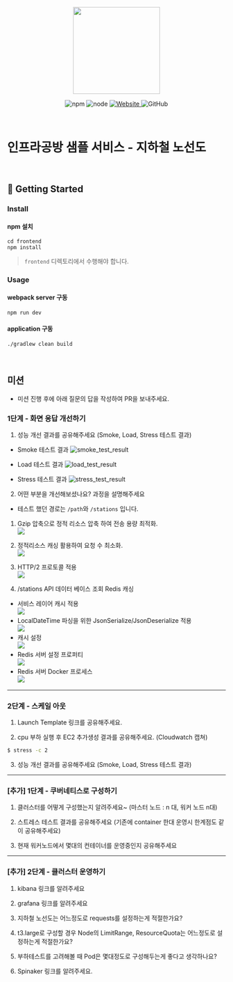 <p align="center">
    <img width="200px;" src="https://raw.githubusercontent.com/woowacourse/atdd-subway-admin-frontend/master/images/main_logo.png"/>
</p>
<p align="center">
  <img alt="npm" src="https://img.shields.io/badge/npm-%3E%3D%205.5.0-blue">
  <img alt="node" src="https://img.shields.io/badge/node-%3E%3D%209.3.0-blue">
  <a href="https://edu.nextstep.camp/c/R89PYi5H" alt="nextstep atdd">
    <img alt="Website" src="https://img.shields.io/website?url=https%3A%2F%2Fedu.nextstep.camp%2Fc%2FR89PYi5H">
  </a>
  <img alt="GitHub" src="https://img.shields.io/github/license/next-step/atdd-subway-service">
</p>

<br>

# 인프라공방 샘플 서비스 - 지하철 노선도

<br>

## 🚀 Getting Started

### Install
#### npm 설치
```
cd frontend
npm install
```
> `frontend` 디렉토리에서 수행해야 합니다.

### Usage
#### webpack server 구동
```
npm run dev
```
#### application 구동
```
./gradlew clean build
```
<br>

## 미션

* 미션 진행 후에 아래 질문의 답을 작성하여 PR을 보내주세요.


### 1단계 - 화면 응답 개선하기
1. 성능 개선 결과를 공유해주세요 (Smoke, Load, Stress 테스트 결과)
* Smoke 테스트 결과
![smoke_test_result](docs/images/smoke_test_result.png)

* Load 테스트 결과
![load_test_result](docs/images/load_test_result.png)

* Stress 테스트 결과
![stress_test_result](docs/images/stress_test_result.png)

2. 어떤 부분을 개선해보셨나요? 과정을 설명해주세요
* 테스트 했던 경로는 `/path`와 `/stations` 입니다.
1. Gzip 압축으로 정적 리소스 압축 하여 전송 용량 최적화.  
![](docs/images/gzip.png)
2. 정적리소스 캐싱 활용하여 요청 수 최소화.  
![](docs/images/x-proxy-cache.png)
3. HTTP/2 프로토콜 적용  
![](docs/images/HTTP2.png)

4. /stations API 데이터 베이스 조회 Redis 캐싱
* 서비스 레이어 캐시 적용  
![](docs/images/redis1.png)  
* LocalDateTime 파싱을 위한 JsonSerialize/JsonDeserialize 적용  
![](docs/images/redis2.png)  
* 캐시 설정  
![](docs/images/redis3.png)  
* Redis 서버 설정 프로퍼티  
![](docs/images/redis4.png)  
* Redis 서버 Docker 프로세스  
![](docs/images/redis5.png)  

---

### 2단계 - 스케일 아웃

1. Launch Template 링크를 공유해주세요.

2. cpu 부하 실행 후 EC2 추가생성 결과를 공유해주세요. (Cloudwatch 캡쳐)

```sh
$ stress -c 2
```

3. 성능 개선 결과를 공유해주세요 (Smoke, Load, Stress 테스트 결과)

---
### [추가] 1단계 - 쿠버네티스로 구성하기
1. 클러스터를 어떻게 구성했는지 알려주세요~ (마스터 노드 : n 대, 워커 노드 n대)

2. 스트레스 테스트 결과를 공유해주세요 (기존에 container 한대 운영시 한계점도 같이 공유해주세요)

3. 현재 워커노드에서 몇대의 컨테이너를 운영중인지 공유해주세요

---

### [추가] 2단계 - 클러스터 운영하기

1. kibana 링크를 알려주세요

2. grafana 링크를 알려주세요

3. 지하철 노선도는 어느정도로 requests를 설정하는게 적절한가요?

4. t3.large로 구성할 경우 Node의 LimitRange, ResourceQuota는 어느정도로 설정하는게 적절한가요?

5. 부하테스트를 고려해볼 때 Pod은 몇대정도로 구성해두는게 좋다고 생각하나요?

6. Spinaker 링크를 알려주세요.
